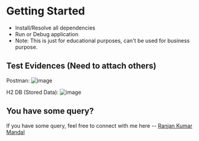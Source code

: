 # Getting Started
- Install/Resolve all dependencies
- Run or Debug application
- Note: This is just for educational purposes, can't be used for business purpose.

## Test Evidences (Need to attach others)
Postman:
![image](https://github.com/user-attachments/assets/c6b37a67-812e-4f9b-9d9a-deed4a3ff459)

H2 DB (Stored Data):
![image](https://github.com/user-attachments/assets/2308967d-cbe4-4ec6-ba86-c4e6ae6090b4)

## You have some query?
If you have some query, feel free to connect with me here -- [Ranjan Kumar Mandal](https://www.linkedin.com/in/ranjan-kumar-m-818367158/)
